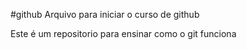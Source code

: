 #github
Arquivo para iniciar o curso de github

Este é um repositorio para ensinar como o git funciona

